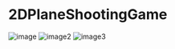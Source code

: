 # 2DPlaneShootingGame
![image](https://user-images.githubusercontent.com/90877724/157866770-f76792af-4b9e-4a06-8b3f-2e1aaabe2edf.png)
![image2](https://user-images.githubusercontent.com/90877724/157866776-5d1d8c91-8b0d-41f0-8687-346ab66aa7f7.png)
![image3](https://user-images.githubusercontent.com/90877724/157866778-bd567d1a-0cb0-40eb-8904-88beb014e572.png)
